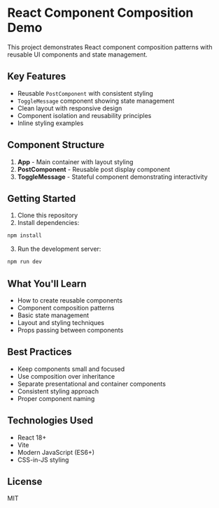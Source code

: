 # React Component Composition Demo

This project demonstrates React component composition patterns with reusable UI components and state management.

## Key Features

- Reusable `PostComponent` with consistent styling
- `ToggleMessage` component showing state management
- Clean layout with responsive design
- Component isolation and reusability principles
- Inline styling examples

## Component Structure

1. **App** - Main container with layout styling
2. **PostComponent** - Reusable post display component
3. **ToggleMessage** - Stateful component demonstrating interactivity

## Getting Started

1. Clone this repository
2. Install dependencies:
```bash
npm install
```
3. Run the development server:
```bash
npm run dev
```

## What You'll Learn

- How to create reusable components
- Component composition patterns
- Basic state management
- Layout and styling techniques
- Props passing between components

## Best Practices

- Keep components small and focused
- Use composition over inheritance
- Separate presentational and container components
- Consistent styling approach
- Proper component naming

## Technologies Used

- React 18+
- Vite
- Modern JavaScript (ES6+)
- CSS-in-JS styling

## License

MIT


